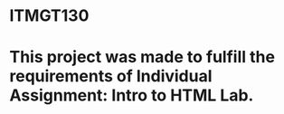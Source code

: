 # ITMGT130
# This project was made to fulfill the requirements of Individual Assignment: Intro to HTML Lab.

